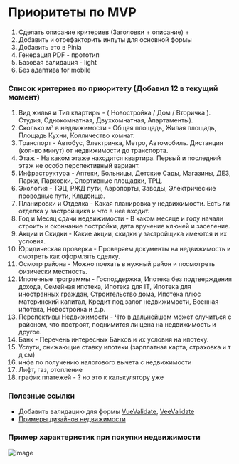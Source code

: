 # Приоритеты по MVP
1. Сделать описание критериев (Заголовки + описание) +
2. Добавить и отрефакторить инпуты для основной формы
3. Добавить это в Pinia
4. Генерация PDF - прототип
5. Базовая валидация - light
6. Без адаптива for mobile

### Список критериев по приоритету (Добавил 12 в текущий момент)
1. Вид жилья и Тип квартиры - ( Новостройка / Дом / Вторичка ). Студия, Однокомнатная, Двухкомнатная, Апартаменты).
2. Сколько м² в недвижимости - Общая площадь, Жилая площадь, Площадь Кухни, Колличество комнат.
3. Транспорт - Автобус, Электричка, Метро, Автомобиль. Дистанция (кол-во минут) от недвижимости до транспорта.
4. Этаж - На каком этаже находится квартира. Первый и последний этаж не особо перспективный вариант.
5. Инфраструктура - Аптеки, Больницы, Детские Сады, Магазины, ДЕЗ, Парки, Парковки, Спортивные площадки, ТРЦ.
6. Экология - ТЭЦ, РЖД пути, Аэропорты, Заводы, Электрические проводные пути, Кладбище.
7. Планировки и Отделка - Какая планировка у недвижимости. Есть ли отделка у застройщика и что в неё входит.
8. Год и Месяц сдачи недвижимости - В каком месяце и году начали строить и окончание постройки, дата вручение ключей и заселение.
9. Акции и Скидки - Какие акции, скидки у застройщика имеются и их условия.
10. Юридическая проверка - Проверяем документы на недвижимость и смотреть как оформлять сделку.
11. Осмотр района - Можно поехать в нужный район и посмотреть физически местность.
12. Ипотечные программы - Господдержка, Ипотека без подтверждения дохода, Семейная ипотека, Ипотека для IT, Ипотека для иностранных граждан, Строительство дома, Ипотека плюс материнский капитал, Кредит под залог недвижимости, Военная ипотека, Новостройка и д.р.
13. Перспективы Недвижимости - Что в дальнейшем может случиться с районом, что построят, поднимится ли цена на недвижимость и другое.
14. Банк - Перечень интересных Банков и их условия на ипотеку.
15. Услуги, снижающие ставку ипотеки (зарплатная карта, страховка и т д см)
16. инфа по получению налогового вычета с недвижимости
17. Лифт, газ, отопление
18. график платежей - ? но это к калькулятору уже

### Полезные ссылки
- Добавить валидацию для формы [VueValidate](https://vuelidate-next.netlify.app/#getting-started-1),
  [VeeValidate](https://vee-validate.logaretm.com/v4/guide/composition-api/validation)
- [Примеры дизайнов недвижимости](https://www.behance.net/search/projects/?search=%D0%BD%D0%B5%D0%B4%D0%B2%D0%B8%D0%B6%D0%B8%D0%BC%D0%BE%D1%81%D1%82%D1%8C%20landing&sort=recommended&time=month)

### Пример характеристик при покупки недвижимости
![image](https://user-images.githubusercontent.com/71700914/185598743-df80c61c-2ba1-4197-8263-e5fb8f534fa2.png)

